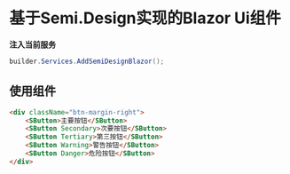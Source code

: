 # 基于Semi.Design实现的Blazor Ui组件


**注入当前服务**

```c#
builder.Services.AddSemiDesignBlazor();
```

## 使用组件

```html
<div className="btn-margin-right">
    <SButton>主要按钮</SButton>
    <SButton Secondary>次要按钮</SButton>
    <SButton Tertiary>第三按钮</SButton>
    <SButton Warning>警告按钮</SButton>
    <SButton Danger>危险按钮</SButton>
</div>
```
